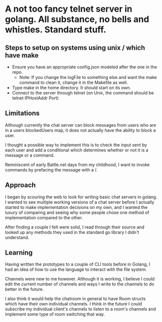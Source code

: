 # A not too fancy telnet server in golang.  All substance, no bells and whistles.  Standard stuff.

## Steps to setup on systems using unix / which have make
- Ensure you have an appropriate config.json modeled after the one in the repo.
  - Note: If you change the logFile to something else and want the make command to clean it, change it in the Makefile as well.
- Type make in the home directory.  It should start on its own.
- Connect to the server through telnet (on Unix, the command should be telnet IPHostAddr Port)

## Limitations

Although currently the chat server can block messages from users who are in a users blockedUsers map, it does not actually have the ability to block a user.

I thought a possible way to implement this is to check the input sent by each user and add a conditional which determines whether or not it is a message or a command.

Reminiscent of early Battle.net days from my childhood, I want to invoke commands by prefacing the message with a /.

## Approach

I began by scouring the web to look for writing basic chat servers in golang.  I wanted to see multiple working versions of a chat server before I actually started to make implementation decisions on my own,
and I wanted the luxury of comparing and seeing why some people chose one method of implementation compared to the other.

After finding a couple I felt were solid, I read through their source and looked up any methods they used in the standard go library I didn't understand.  


## Learning
Having written the prototypes to a couple of CLI tools before in Golang, I had an idea of how to use the language to interact with the file system.

Channels were new to me however.  Although it is working, I believe I could edit the current number of channels and ways I write to the channels to do better in the future. 

I also think it would help the chatroom in general to have Room structs which have their own individual channels.  I think in the future I could subscribe my individual client's channels to listen to a room's channels and implement some type of room switching that way.
